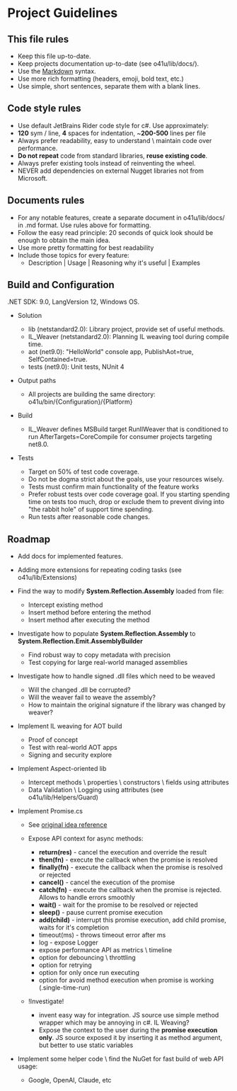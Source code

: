 # Project Guidelines

## This file rules
* Keep this file up-to-date.
* Keep projects documentation up-to-date (see o41u/lib/docs/).
* Use the [Markdown](https://guides.github.com/features/mastering-markdown/) syntax.
* Use more rich formatting (headers, emoji, bold text, etc.)
* Use simple, short sentences, separate them with a blank lines.

## Code style rules
* Use default JetBrains Rider code style for c#. Use approximately:
* **120** sym / line, **4** spaces for indentation, ~**200-500** lines per file
* Always prefer readability, easy to understand \ maintain code over performance.
* **Do not repeat** code from standard libraries, **reuse existing code**.
* Always prefer existing tools instead of reinventing the wheel.
* NEVER add dependencies on external Nugget libraries not from Microsoft.

## Documents rules
* For any notable features, create a separate document in o41u/lib/docs/ in .md format. Use rules above for formatting.
* Follow the easy read principle: 20 seconds of quick look should be enough to obtain the main idea.
* Use more pretty formatting for best readability
* Include those topics for every feature: 
  * Description | Usage | Reasoning why it's useful | Examples

## Build and Configuration
.NET SDK: 9.0, LangVersion 12, Windows OS.

- Solution
  - lib (netstandard2.0): Library project, provide set of useful methods.
  - IL_Weaver (netstandard2.0): Planning IL weaving tool during compile time.
  - aot (net9.0): "HelloWorld" console app, PublishAot=true, SelfContained=true.
  - tests (net9.0): Unit tests, NUnit 4
  
- Output paths
  - All projects are building the same directory: o41u/bin/{Configuration}/{Platform}
  
- Build
  - IL_Weaver defines MSBuild target RunIlWeaver that is conditioned to run
    AfterTargets=CoreCompile for consumer projects targeting net8.0.


- Tests
    - Target on 50% of test code coverage.
    - Do not be dogma strict about the goals, use your resources wisely.
    - Tests must confirm main functionality of the feature works
    - Prefer robust tests over code coverage goal. If you starting spending time
        on tests too much, drop or exclude them to prevent diving into "the rabbit hole" of
        support time spending.
    - Run tests after reasonable code changes.


## Roadmap
- Add docs for implemented features.
- Adding more extensions for repeating coding tasks (see o41u/lib/Extensions)

- Find the way to modify **System.Reflection.Assembly** loaded from file:
  - Intercept existing method
  - Insert method before entering the method
  - Insert method after executing the method

- Investigate how to populate **System.Reflection.Assembly** to **System.Reflection.Emit.AssemblyBuilder**
  - Find robust way to copy metadata with precision
  - Test copying for large real-world managed assemblies

- Investigate how to handle signed .dll files which need to be weaved
  - Will the changed .dll be corrupted?
  - Will the weaver fail to weave the assembly?
  - How to maintain the original signature if the library was changed by weaver?

- Implement IL weaving for AOT build
  - Proof of concept
  - Test with real-world AOT apps
  - Signing and security explore

- Implement Aspect-oriented lib
  - Intercept methods \ properties \ constructors \ fields using attributes
  - Data Validation \ Logging using attributes (see o41u/lib/Helpers/Guard)

- Implement Promise.cs
  - See [original idea reference](https://github.com/luminati-io/luminati-proxy/blob/master/util/etask.js)
  - Expose API context for async methods:
    - **return(res)** - cancel the execution and override the result
    - **then(fn)** - execute the callback when the promise is resolved
    - **finally(fn)** - execute the callback when the promise is resolved or rejected
    - **cancel()** - cancel the execution of the promise
    - **catch(fn)** - execute the callback when the promise is rejected.
           Allows to handle errors smoothly
    - **wait()** - wait for the promise to be resolved or rejected
    - **sleep()** - pause current promise execution
    - **add(child)** - interrupt this promise execution, add child promise,
           waits for it's completion
    - timeout(ms) - throws timeout error after ms
    - log - expose Logger
    - expose performance API as metrics \ timeline
    - option for debouncing \ throttling
    - option for retrying
    - option for only once run executing
    - option for avoid method execution when promise is working (.single-time-run)
  
  - !Investigate!
    - invent easy way for integration. JS source use simple method wrapper which may be
         annoying in c#. IL Weaving?
    - Expose the context to the user during the **promise execution only**. JS source
         exposed it by inserting it as method argument, but better to use static
         variables

- Implement some helper code \ find the NuGet for fast build of web API usage:
  - Google, OpenAI, Claude, etc
